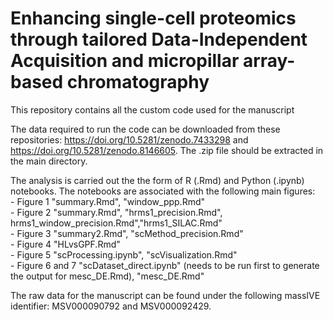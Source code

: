 # Enhancing single-cell proteomics through tailored Data-Independent Acquisition and micropillar array-based chromatography

This repository contains all the custom code used for the manuscript 

The data required to run the code can be downloaded from these repositories: https://doi.org/10.5281/zenodo.7433298 and https://doi.org/10.5281/zenodo.8146605. The .zip file should be extracted in the main directory.

The analysis is carried out the the form of R (.Rmd) and Python (.ipynb) notebooks. The notebooks are associated with the following main figures: <br />
    - Figure 1  "summary.Rmd", "window_ppp.Rmd" <br />
    - Figure 2  "summary.Rmd", "hrms1_precision.Rmd", hrms1_window_precision.Rmd","hrms1_SILAC.Rmd" <br />
    - Figure 3  "summary2.Rmd", "scMethod_precision.Rmd" <br />
    - Figure 4  "HLvsGPF.Rmd" <br />
    - Figure 5  "scProcessing.ipynb", "scVisualization.Rmd" <br />
    - Figure 6 and 7  "scDataset_direct.ipynb" (needs to be run first to generate the output for mesc_DE.Rmd), "mesc_DE.Rmd" <br />

The raw data for the manuscript can be found under the following massIVE identifier: MSV000090792 and MSV000092429.
